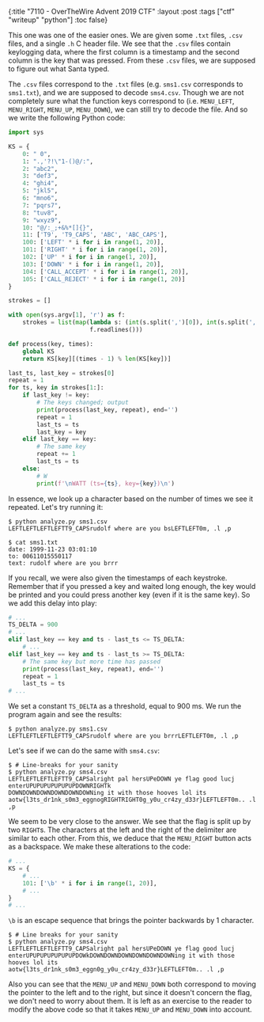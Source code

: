 {:title "7110 - OverTheWire Advent 2019 CTF"
 :layout :post
 :tags  ["ctf" "writeup" "python"]
 :toc false}

This one was one of the easier ones. We are given some `.txt` files, `.csv`
files, and a single `.h` C header file. We see that the `.csv` files contain
keylogging data, where the first column is a timestamp and the second column is
the key that was pressed. From these `.csv` files, we are supposed to figure
out what Santa typed.

The `.csv` files correspond to the `.txt` files (e.g. `sms1.csv` corresponds to
`sms1.txt`), and we are supposed to decode `sms4.csv`. Though we are not
completely sure what the function keys correspond to (i.e. `MENU_LEFT`,
`MENU_RIGHT`, `MENU_UP`, `MENU_DOWN`), we can still try to decode the file. And
so we write the following Python code:

```python
import sys

KS = {
    0: " 0",
    1: ".,'?!\"1-()@/:",
    2: "abc2",
    3: "def3",
    4: "ghi4",
    5: "jkl5",
    6: "mno6",
    7: "pqrs7",
    8: "tuv8",
    9: "wxyz9",
    10: "@/:_;+&%*[]{}",
    11: ['T9', 'T9_CAPS', 'ABC', 'ABC_CAPS'],
    100: ['LEFT' * i for i in range(1, 20)],
    101: ['RIGHT' * i for i in range(1, 20)],
    102: ['UP' * i for i in range(1, 20)],
    103: ['DOWN' * i for i in range(1, 20)],
    104: ['CALL_ACCEPT' * i for i in range(1, 20)],
    105: ['CALL_REJECT' * i for i in range(1, 20)]
}

strokes = []

with open(sys.argv[1], 'r') as f:
    strokes = list(map(lambda s: (int(s.split(',')[0]), int(s.split(',')[1])),
                       f.readlines()))

def process(key, times):
    global KS
    return KS[key][(times - 1) % len(KS[key])]

last_ts, last_key = strokes[0]
repeat = 1
for ts, key in strokes[1:]:
    if last_key != key:
        # The keys changed; output
        print(process(last_key, repeat), end='')
        repeat = 1
        last_ts = ts
        last_key = key
    elif last_key == key:
        # The same key
        repeat += 1
        last_ts = ts
    else:
        # W
        print(f'\nWATT (ts={ts}, key={key})\n')
```

In essence, we look up a character based on the number of times we see it
repeated. Let's try running it:

```console
$ python analyze.py sms1.csv
LEFTLEFTLEFTLEFTT9_CAPSrudolf where are you bsLEFTLEFT0m, .l ,p

$ cat sms1.txt
date: 1999-11-23 03:01:10
to: 00611015550117
text: rudolf where are you brrr
```

If you recall, we were also given the timestamps of each keystroke. Remember
that if you pressed a key and waited long enough, the key would be printed and
you could press another key (even if it is the same key). So we add this delay
into play:

```python
# ...
TS_DELTA = 900
# ...
elif last_key == key and ts - last_ts <= TS_DELTA:
	# ...
elif last_key == key and ts - last_ts >= TS_DELTA:
	# The same key but more time has passed
	print(process(last_key, repeat), end='')
	repeat = 1
	last_ts = ts
# ...
```

We set a constant `TS_DELTA` as a threshold, equal to 900 ms. We run the
program again and see the results:

```console
$ python analyze.py sms1.csv
LEFTLEFTLEFTLEFTT9_CAPSrudolf where are you brrrLEFTLEFT0m, .l ,p
```

Let's see if we can do the same with `sms4.csv`:

```console
$ # Line-breaks for your sanity
$ python analyze.py sms4.csv
LEFTLEFTLEFTLEFTT9_CAPSalright pal hersUPeDOWN ye flag good lucj enterUPUPUPUPUPUPUPDOWNRIGHTk
DOWNDOWNDOWNDOWNDOWNDOWNing it with those hooves lol its
aotw{l3ts_dr1nk_s0m3_eggnogRIGHTRIGHT0g_y0u_cr4zy_d33r}LEFTLEFT0m.. .l ,p
```

We seem to be very close to the answer. We see that the flag is split up by two
`RIGHT`s. The characters at the left and the right of the delimiter are similar
to each other. From this, we deduce that the `MENU_RIGHT` button acts as a
backspace. We make these alterations to the code:

```python
# ...
KS = {
	# ...
	101: ['\b' * i for i in range(1, 20)],
	# ...
}
# ...
```

`\b` is an escape sequence that brings the pointer backwards by 1 character.

```console
$ # Line breaks for your sanity
$ python analyze.py sms4.csv
LEFTLEFTLEFTLEFTT9_CAPSalright pal hersUPeDOWN ye flag good lucj
enterUPUPUPUPUPUPUPDOWkDOWNDOWNDOWNDOWNDOWNDOWNing it with those hooves lol its
aotw{l3ts_dr1nk_s0m3_eggn0g_y0u_cr4zy_d33r}LEFTLEFT0m.. .l ,p
```

Also you can see that the `MENU_UP` and `MENU_DOWN` both correspond to moving
the pointer to the left and to the right, but since it doesn't concern the
flag, we don't need to worry about them. It is left as an exercise to the
reader to modify the above code so that it takes `MENU_UP` and `MENU_DOWN` into
account.

